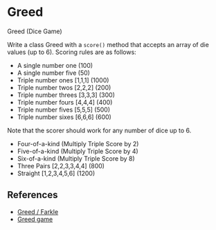 # Greed

Greed (Dice Game)

Write a class Greed with a `score()` method that accepts an array of die values (up to 6). Scoring rules are as follows:

- A single number one (100)
- A single number five (50)
- Triple number ones [1,1,1] (1000)
- Triple number twos [2,2,2] (200)
- Triple number threes [3,3,3] (300)
- Triple number fours [4,4,4] (400)
- Triple number fives [5,5,5] (500)
- Triple number sixes [6,6,6] (600)

Note that the scorer should work for any number of dice up to 6.

- Four-of-a-kind (Multiply Triple Score by 2)
- Five-of-a-kind (Multiply Triple Score by 4)
- Six-of-a-kind (Multiply Triple Score by 8)
- Three Pairs [2,2,3,3,4,4] (800)
- Straight [1,2,3,4,5,6] (1200)

## References

- [Greed / Farkle](https://codingdojo.org/kata/Greed/)
- [Greed game](http://en.wikipedia.org/wiki/Greed_%28dice_game%29)
